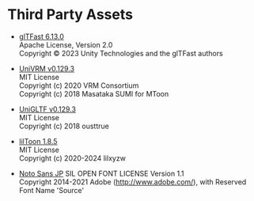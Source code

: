 # Third Party Assets

- [glTFast 6.13.0](https://github.com/atteneder/glTFast)  
  Apache License, Version 2.0  
  Copyright © 2023 Unity Technologies and the glTFast authors  

- [UniVRM v0.129.3](https://github.com/vrm-c/UniVRM)   
  MIT License  
  Copyright (c) 2020 VRM Consortium  
  Copyright (c) 2018 Masataka SUMI for MToon  

- [UniGLTF v0.129.3](https://github.com/vrm-c/UniVRM/tree/master/Assets/UniGLTF)  
  MIT License  
  Copyright (c) 2018 ousttrue  

- [lilToon 1.8.5](https://github.com/lilxyzw/lilToon)  
  MIT License  
  Copyright (c) 2020-2024 lilxyzw  

- [Noto Sans JP](https://fonts.google.com/noto/specimen/Noto+Sans+JP)
  SIL OPEN FONT LICENSE Version 1.1  
  Copyright 2014-2021 Adobe (http://www.adobe.com/), with Reserved Font Name 'Source'  
